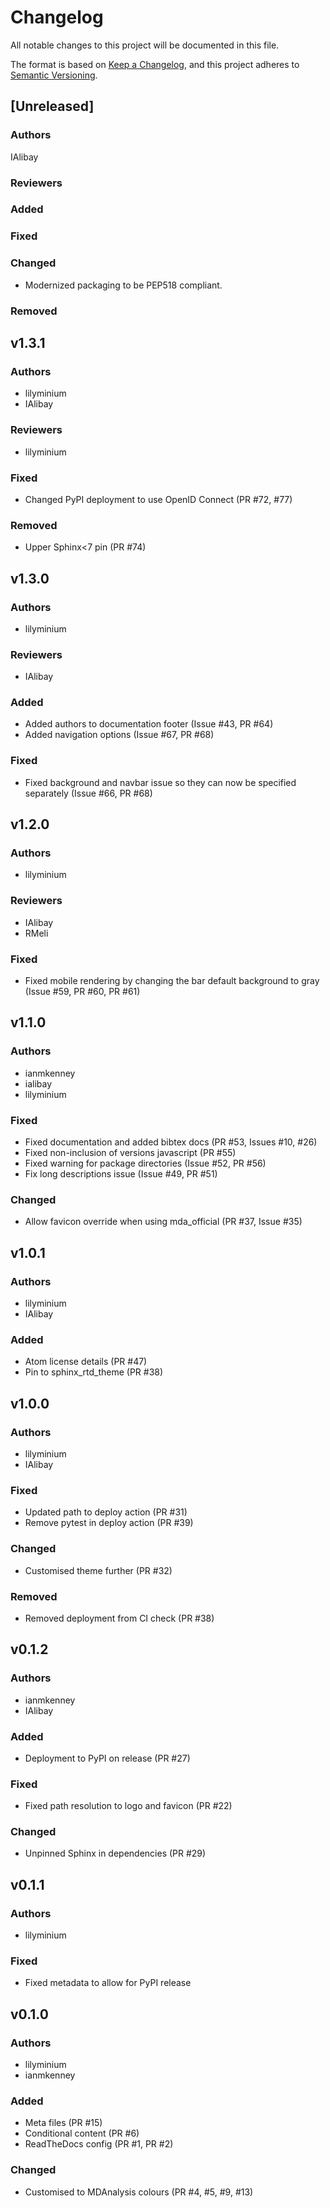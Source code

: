 # Changelog
All notable changes to this project will be documented in this file.

The format is based on [Keep a Changelog](https://keepachangelog.com/en/1.0.0/),
and this project adheres to [Semantic Versioning](https://semver.org/spec/v2.0.0.html).

<!--
The rules for this file:
  * entries are sorted newest-first.
  * summarize sets of changes - don't reproduce every git log comment here.
  * don't ever delete anything.
  * keep the format consistent:
    * do not use tabs but use spaces for formatting
    * 79 char width
    * YYYY-MM-DD date format (following ISO 8601)
  * accompany each entry with github issue/PR number (Issue #xyz)
-->

## [Unreleased]

### Authors
IAlibay

### Reviewers
<!-- GitHub usernames of reviewers of this release -->

### Added
<!-- New added features -->

### Fixed
<!-- Bug fixes -->

### Changed
- Modernized packaging to be PEP518 compliant.

### Removed
<!-- Removed features -->




## v1.3.1

### Authors
<!-- GitHub usernames of contributors to this release -->
- lilyminium
- IAlibay

### Reviewers
<!-- GitHub usernames of reviewers of this release -->
- lilyminium

### Fixed
- Changed PyPI deployment to use OpenID Connect (PR #72, #77)

### Removed
<!-- Removed features -->
- Upper Sphinx<7 pin (PR #74)



## v1.3.0

### Authors
<!-- GitHub usernames of contributors to this release -->
- lilyminium

### Reviewers
<!-- GitHub usernames of reviewers of this release -->
- IAlibay

### Added
<!-- New added features -->
- Added authors to documentation footer (Issue #43, PR #64)
- Added navigation options (Issue #67, PR #68)

### Fixed
<!-- Bug fixes -->
- Fixed background and navbar issue so they can now be
  specified separately (Issue #66, PR #68)


## v1.2.0

### Authors
<!-- GitHub usernames of contributors to this release -->
- lilyminium

### Reviewers
- IAlibay
- RMeli

### Fixed
<!-- Bug fixes -->
- Fixed mobile rendering by changing the bar default background to gray (Issue #59, PR #60, PR #61)

## v1.1.0

### Authors
<!-- GitHub usernames of contributors to this release -->
- ianmkenney
- ialibay
- lilyminium

### Fixed
<!-- Bug fixes -->
- Fixed documentation and added bibtex docs (PR #53, Issues #10, #26)
- Fixed non-inclusion of versions javascript (PR #55)
- Fixed warning for package directories (Issue #52, PR #56)
- Fix long descriptions issue (Issue #49, PR #51)

### Changed
<!-- Changes in existing functionality -->
- Allow favicon override when using mda_official (PR #37, Issue #35)

## v1.0.1
### Authors
<!-- GitHub usernames of contributors to this release -->
- lilyminium
- IAlibay

### Added
- Atom license details (PR #47)
- Pin to sphinx_rtd_theme (PR #38)

## v1.0.0

### Authors
<!-- GitHub usernames of contributors to this release -->
- lilyminium
- IAlibay
### Fixed
<!-- Bug fixes -->
- Updated path to deploy action (PR #31)
- Remove pytest in deploy action (PR #39)

### Changed
<!-- Changes in existing functionality -->
- Customised theme further (PR #32)

### Removed
<!-- Removed features -->
- Removed deployment from CI check (PR #38)


## v0.1.2

### Authors
<!-- GitHub usernames of contributors to this release -->
- ianmkenney
- IAlibay

### Added
<!-- New added features -->
- Deployment to PyPI on release (PR #27)

### Fixed
<!-- Bug fixes -->
- Fixed path resolution to logo and favicon (PR #22)

### Changed
<!-- Changes in existing functionality -->
- Unpinned Sphinx in dependencies (PR #29)


## v0.1.1

### Authors
<!-- GitHub usernames of contributors to this release -->
- lilyminium

### Fixed
- Fixed metadata to allow for PyPI release

## v0.1.0

### Authors
<!-- GitHub usernames of contributors to this release -->
- lilyminium
- ianmkenney

### Added
<!-- New added features -->
- Meta files (PR #15)
- Conditional content (PR #6)
- ReadTheDocs config (PR #1, PR #2)


### Changed
<!-- Changes in existing functionality -->
- Customised to MDAnalysis colours (PR #4, #5, #9, #13)
